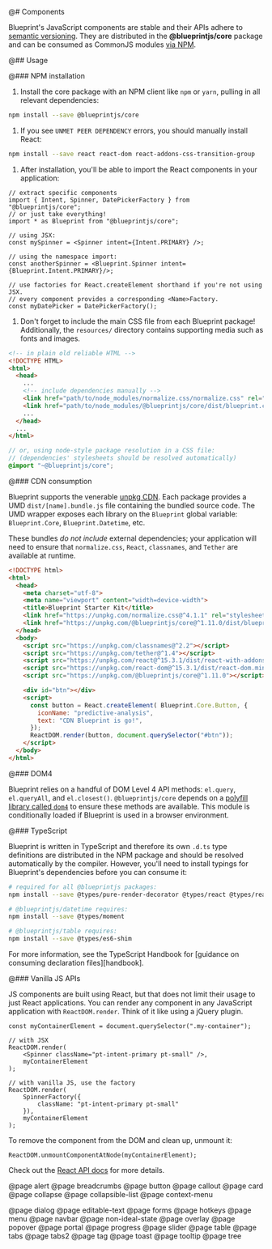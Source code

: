 @# Components

Blueprint's JavaScript components are stable and their APIs adhere to
[semantic versioning](http://semver.org/).
They are distributed in the __@blueprintjs/core__ package and can be consumed as CommonJS modules
[via NPM](https://www.npmjs.com/package/@blueprintjs/core).

@## Usage

@### NPM installation

1. Install the core package with an NPM client like `npm` or `yarn`, pulling in all relevant
dependencies:

  ```sh
  npm install --save @blueprintjs/core
  ```

1. If you see `UNMET PEER DEPENDENCY` errors, you should manually install React:

  ```sh
  npm install --save react react-dom react-addons-css-transition-group
  ```

1. After installation, you'll be able to import the React components in your application:

  ```tsx
  // extract specific components
  import { Intent, Spinner, DatePickerFactory } from "@blueprintjs/core";
  // or just take everything!
  import * as Blueprint from "@blueprintjs/core";

  // using JSX:
  const mySpinner = <Spinner intent={Intent.PRIMARY} />;

  // using the namespace import:
  const anotherSpinner = <Blueprint.Spinner intent={Blueprint.Intent.PRIMARY}/>;

  // use factories for React.createElement shorthand if you're not using JSX.
  // every component provides a corresponding <Name>Factory.
  const myDatePicker = DatePickerFactory();
  ```

1. Don't forget to include the main CSS file from each Blueprint package! Additionally, the
`resources/` directory contains supporting media such as fonts and images.

  ```html
  <!-- in plain old reliable HTML -->
  <!DOCTYPE HTML>
  <html>
    <head>
      ...
      <!-- include dependencies manually -->
      <link href="path/to/node_modules/normalize.css/normalize.css" rel="stylesheet" />
      <link href="path/to/node_modules/@blueprintjs/core/dist/blueprint.css" rel="stylesheet" />
      ...
    </head>
    ...
  </html>
  ```

  ```css.scss
  // or, using node-style package resolution in a CSS file:
  // (dependencies' stylesheets should be resolved automatically)
  @import "~@blueprintjs/core";
  ```

@### CDN consumption

Blueprint supports the venerable [unpkg CDN](https://unpkg.com). Each package provides a UMD
`dist/[name].bundle.js` file containing the bundled source code. The UMD wrapper exposes each
library on the `Blueprint` global variable: `Blueprint.Core`, `Blueprint.Datetime`, etc.

These bundles _do not include_ external dependencies; your application will need to ensure that
`normalize.css`, `React`, `classnames`, and `Tether` are available at runtime.

```html
<!DOCTYPE html>
<html>
  <head>
    <meta charset="utf-8">
    <meta name="viewport" content="width=device-width">
    <title>Blueprint Starter Kit</title>
    <link href="https://unpkg.com/normalize.css@^4.1.1" rel="stylesheet" />
    <link href="https://unpkg.com/@blueprintjs/core@^1.11.0/dist/blueprint.css" rel="stylesheet" />
  </head>
  <body>
    <script src="https://unpkg.com/classnames@^2.2"></script>
    <script src="https://unpkg.com/tether@^1.4"></script>
    <script src="https://unpkg.com/react@^15.3.1/dist/react-with-addons.min.js"></script>
    <script src="https://unpkg.com/react-dom@^15.3.1/dist/react-dom.min.js"></script>
    <script src="https://unpkg.com/@blueprintjs/core@^1.11.0"></script>

    <div id="btn"></div>
    <script>
      const button = React.createElement( Blueprint.Core.Button, {
        iconName: "predictive-analysis",
        text: "CDN Blueprint is go!",
      });
      ReactDOM.render(button, document.querySelector("#btn"));
    </script>
  </body>
</html>
```

@### DOM4

Blueprint relies on a handful of DOM Level 4 API methods: `el.query`, `el.queryAll`, and
`el.closest()`. `@blueprintjs/core` depends on a [polyfill library called `dom4`][dom4] to ensure
these methods are available. This module is conditionally loaded if Blueprint is used in a browser
environment.

[dom4]: https://webreflection.github.io/dom4/

@### TypeScript

Blueprint is written in TypeScript and therefore its own `.d.ts` type definitions are distributed in
the NPM package and should be resolved automatically by the compiler. However, you'll need to
install typings for Blueprint's dependencies before you can consume it:

```sh
# required for all @blueprintjs packages:
npm install --save @types/pure-render-decorator @types/react @types/react-dom @types/react-addons-css-transition-group

# @blueprintjs/datetime requires:
npm install --save @types/moment

# @blueprintjs/table requires:
npm install --save @types/es6-shim
```

<div class="pt-callout pt-intent-primary pt-icon-info-sign">
  For more information, see the TypeScript Handbook for
  [guidance on consuming declaration files][handbook].
</div>

[handbook]: https://www.typescriptlang.org/docs/handbook/declaration-files/consumption.html

@### Vanilla JS APIs

JS components are built using React, but that does not limit their usage to just React applications.
You can render any component in any JavaScript application with `ReactDOM.render`. Think of it like
using a jQuery plugin.

```tsx
const myContainerElement = document.querySelector(".my-container");

// with JSX
ReactDOM.render(
    <Spinner className="pt-intent-primary pt-small" />,
    myContainerElement
);

// with vanilla JS, use the factory
ReactDOM.render(
    SpinnerFactory({
        className: "pt-intent-primary pt-small"
    }),
    myContainerElement
);
```

To remove the component from the DOM and clean up, unmount it:

```tsx
ReactDOM.unmountComponentAtNode(myContainerElement);
```

Check out the [React API docs](https://facebook.github.io/react/docs/react-api.html) for more details.

<!-- Exact ordering of components in the navbar: -->

@page alert
@page breadcrumbs
@page button
@page callout
@page card
@page collapse
@page collapsible-list
@page context-menu
<!--@page datetime-->
@page dialog
@page editable-text
@page forms
@page hotkeys
@page menu
@page navbar
@page non-ideal-state
@page overlay
@page popover
@page portal
@page progress
@page slider
@page table
@page tabs
@page tabs2
@page tag
@page toast
@page tooltip
@page tree
